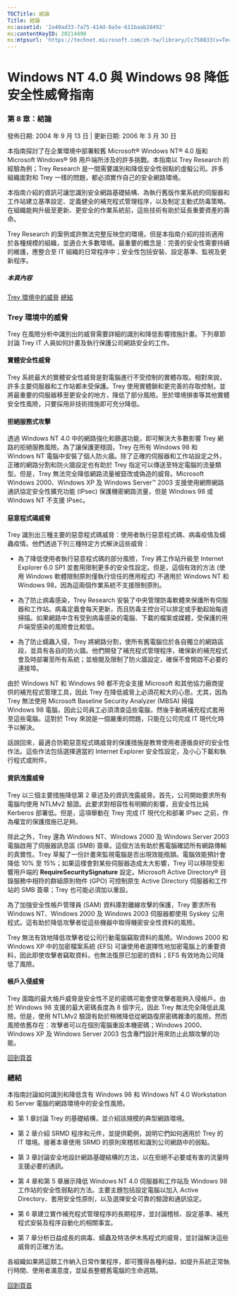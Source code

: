 ```yaml
---
TOCTitle: 結論
Title: 結論
ms:assetid: '2a40ad33-7a75-414d-8a5e-611baab28492'
ms:contentKeyID: 20214498
ms:mtpsurl: 'https://technet.microsoft.com/zh-tw/library/Cc750833(v=TechNet.10)'
---
```


Windows NT 4.0 與 Windows 98 降低安全性威脅指南
===============================================

### 第 8 章：結論

發佈日期: 2004 年 9 月 13 日 | 更新日期: 2006 年 3 月 30 日

本指南探討了在企業環境中部署較舊 Microsoft® Windows NT® 4.0 版和 Microsoft Windows® 98 用戶端所涉及的許多挑戰。本指南以 Trey Research 的經驗為例；Trey Research 是一間需要識別和降低安全性弱點的虛擬公司。許多組織面對和 Trey 一樣的問題，都必須實作自己的安全網路環境。

本指南介紹的資訊可讓您識別安全網路基礎結構、為執行舊版作業系統的伺服器和工作站建立基準設定、定義健全的補充程式管理程序，以及制定主動式防毒策略。在組織能夠升級至更新、更安全的作業系統前，這些技術有助於延長重要資產的壽命。

Trey Research 的案例或許無法完整反映您的環境，但是本指南介紹的技術適用於各種規模的組織，並適合大多數環境。最重要的概念是：完善的安全性需要持續的維護，應整合至 IT 組織的日常程序中；安全性包括安裝、設定基準、監視及更新程序。

##### 本頁內容

[](#ebaa)[Trey 環境中的威脅](#ebaa)
[](#eaaa)[總結](#eaaa)

### Trey 環境中的威脅

Trey 在風險分析中識別出的威脅需要詳細的識別和降低影響措施計畫。下列章節討論 Trey IT 人員如何計畫及執行保護公司網路安全的工作。

#### 實體安全性威脅

Trey 系統最大的實體安全性威脅是對電腦進行不受控制的實體存取。相對來說，許多主要伺服器和工作站都未受保護。Trey 使用實體鎖和更完善的存取控制，並將最重要的伺服器移至更安全的地方，降低了部分風險。至於環境損害等其他實體安全性風險，只要採用非技術措施即可充分降低。

#### 拒絕服務式攻擊

透過 Windows NT 4.0 中的網路強化和篩選功能，即可解決大多數影響 Trey 網路的拒絕服務風險。為了讓保護更穩固，Trey 在所有 Windows 98 和 Windows NT 電腦中安裝了個人防火牆。除了正確的伺服器和工作站設定之外，正確的網路分割和防火牆設定也有助於 Trey 指定可以傳送至特定電腦的流量類型。但是，Trey 無法完全降低網路流量被竄改或偽造的威脅。Microsoft Windows 2000、Windows XP 及 Windows Server™ 2003 支援使用網際網路通訊協定安全性擴充功能 (IPsec) 保護機密網路流量，但是 Windows 98 或 Windows NT 不支援 IPsec。

#### 惡意程式碼威脅

Trey 識別出三種主要的惡意程式碼威脅：使用者執行惡意程式碼、病毒疫情及蠕蟲疫情。他們透過下列三種特定方式解決這些威脅：

-   為了降低使用者執行惡意程式碼的部分風險，Trey 將工作站升級至 Internet Explorer 6.0 SP1 並套用限制更多的安全性設定。但是，這個有效的方法 (使用 Windows 軟體限制原則僅執行信任的應用程式) 不適用於 Windows NT 和 Windows 98，因為這兩個作業系統不支援限制原則。

-   為了防止病毒感染，Trey Research 安裝了中央管理防毒軟體來保護所有伺服器和工作站。病毒定義會每天更新，而且防毒主控台可以排定或手動起始每週掃描。如果網路中含有受到病毒感染的電腦、下載的檔案或媒體，受保護的用戶端受感染的風險會比較低。

-   為了防止蠕蟲入侵，Trey 將網路分割，使所有舊電腦位於各自獨立的網路區段，並具有各自的防火牆。他們開發了補充程式管理程序，確保新的補充程式會及時部署至所有系統；並檢閱及限制了防火牆設定，確保不會開啟不必要的連接埠。

由於 Windows NT 和 Windows 98 都不完全支援 Microsoft 和其他協力廠商提供的補充程式管理工具，因此 Trey 在降低威脅上必須花較大的心思。尤其，因為 Trey 無法使用 Microsoft Baseline Security Analyzer (MBSA) 掃描 Windows 98 電腦，因此公司員工必須清查這些電腦，然後手動將補充程式套用至這些電腦。這對於 Trey 來說是一個嚴重的問題，只能在公司完成 IT 現代化時予以解決。

話說回來，最適合防範惡意程式碼威脅的保護措施是教育使用者遵循良好的安全性作法。這些作法包括選擇適當的 Internet Explorer 安全性設定，及小心下載和執行程式或附件。

#### 資訊洩露威脅

Trey 以三個主要措施降低第 2 章述及的資訊洩露威脅。首先，公司開始要求所有電腦均使用 NTLMv2 驗證。此要求對相容性有明顯的影響，且安全性比純 Kerberos 部署低。但是，這項舉動在 Trey 完成 IT 現代化和部署 IPsec 之前，作為權宜的保護措施已足夠。

除此之外，Trey 還為 Windows NT、Windows 2000 及 Windows Server 2003 電腦啟用了伺服器訊息區 (SMB) 簽章。這個方法有助於舊電腦確認所有網路傳輸的真實性。Trey 草擬了一份計畫來監視電腦是否出現效能瓶頸。電腦效能預計會降低 10% 至 15%；如果這樣會對某些伺服器造成太大影響，Trey 可以移除受影響用戶端的 **RequireSecuritySignature** 設定。Microsoft Active Directory® 目錄服務中相符的群組原則物件 (GPO) 可控制原生 Active Directory 伺服器和工作站的 SMB 簽章；Trey 也可能必須加以重設。

為了加強安全性帳戶管理員 (SAM) 資料庫對離線攻擊的保護，Trey 要求所有 Windows NT、Windows 2000 及 Windows 2003 伺服器都使用 Syskey 公用程式。這有助於降低攻擊者從這些機器中取得機密安全性資料的風險。

Trey 無法有效地降低攻擊者從公司行動電腦竊取資料的風險。Windows 2000 和 Windows XP 中的加密檔案系統 (EFS) 可讓使用者選擇性地加密電腦上的重要資料，因此即使攻擊者竊取資料，也無法復原已加密的資料；EFS 有效地為公司降低了風險。

#### 帳戶入侵威脅

Trey 面臨的最大帳戶威脅是安全性不足的密碼可能會使攻擊者能夠入侵帳戶。由於 Windows 98 支援的最大密碼長度為 8 個字元，因此 Trey 無法完全降低此風險。但是，使用 NTLMv2 驗證有助於稍微降低從網路復原密碼雜湊的風險。然而風險依舊存在：攻擊者可以在個別電腦重設本機密碼；Windows 2000、Windows XP 及 Windows Server 2003 包含專門設計用來防止此類攻擊的功能。

[](#mainsection)[回到頁首](#mainsection)

### 總結

本指南討論如何識別和降低含有 Windows 98 和 Windows NT 4.0 Workstation 和 Server 電腦的網路環境中的安全性風險。

-   第 1 章討論 Trey 的基礎結構，並介紹該規模的典型網路環境。

-   第 2 章介紹 SRMD 程序和元件，並提供範例，說明它們如何適用於 Trey 的 IT 環境。接著本章使用 SRMD 的原則來稽核和識別公司網路中的弱點。

-   第 3 章討論安全地設計網路基礎結構的方法，以在拒絕不必要或有害的流量時支援必要的通訊。

-   第 4 章和第 5 章展示降低 Windows NT 4.0 伺服器和工作站及 Windows 98 工作站的安全性弱點的方法。主要主題包括設定電腦以加入 Active Directory、套用安全性原則，以及選擇安全可靠的驗證和通訊協定。

-   第 6 章建立實作補充程式管理程序的長期程序，並討論稽核、設定基準、補充程式安裝及程序自動化的相關事宜。

-   第 7 章分析日益成長的病毒、蠕蟲及特洛伊木馬程式的威脅，並討論解決這些威脅的正確方法。

各組織如果將這類工作納入日常作業程序，即可獲得各種利益，如提升系統正常執行時間、使用者滿意度，並延長整體舊電腦的生命週期。

[](#mainsection)[回到頁首](#mainsection)
